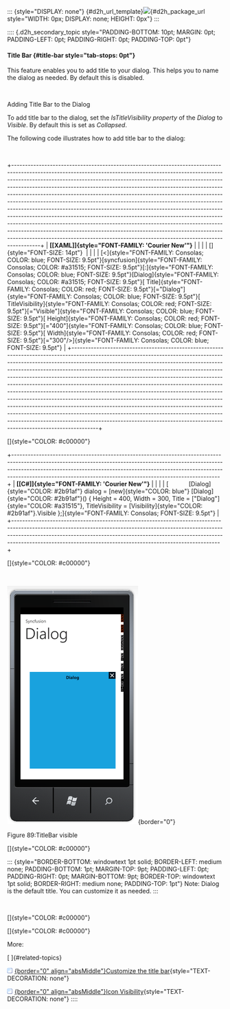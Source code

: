 ::: {style="DISPLAY: none"}
[](ms-xhelp:///?Id=d2h_url_template){#d2h_url_template}![](!package_url!){#d2h_package_url style="WIDTH: 0px; DISPLAY: none; HEIGHT: 0px"}
:::

:::: {.d2h_secondary_topic style="PADDING-BOTTOM: 10pt; MARGIN: 0pt; PADDING-LEFT: 0pt; PADDING-RIGHT: 0pt; PADDING-TOP: 0pt"}
#### Title Bar {#title-bar style="tab-stops: 0pt"}

This feature enables you to add title to your dialog. This helps you to name the dialog as needed. By default this is disabled.

 

Adding Title Bar to the Dialog

To add title bar to the dialog, set the *IsTitleVisibility property* of the *Dialog* to *Visible*. By default this is set as *Collapsed*.

The following code illustrates how to add title bar to the dialog:

 

+----------------------------------------------------------------------------------------------------------------------------------------------------------------------------------------------------------------------------------------------------------------------------------------------------------------------------------------------------------------------------------------------------------------------------------------------------------------------------------------------------------------------------------------------------------------------------------------------------------------------------------------------------------------------------------------------------------------------------------------------------------------------------------------------------------------------------------------------------------------------------------------------------+
| **[\[XAML\]]{style="FONT-FAMILY: 'Courier New'"}**                                                                                                                                                                                                                                                                                                                                                                                                                                                                                                                                                                                                                                                                                                                                                                                                                                                 |
|                                                                                                                                                                                                                                                                                                                                                                                                                                                                                                                                                                                                                                                                                                                                                                                                                                                                                                    |
| []{style="FONT-SIZE: 14pt"}                                                                                                                                                                                                                                                                                                                                                                                                                                                                                                                                                                                                                                                                                                                                                                                                                                                                        |
|                                                                                                                                                                                                                                                                                                                                                                                                                                                                                                                                                                                                                                                                                                                                                                                                                                                                                                    |
| [\<]{style="FONT-FAMILY: Consolas; COLOR: blue; FONT-SIZE: 9.5pt"}[syncfusion]{style="FONT-FAMILY: Consolas; COLOR: #a31515; FONT-SIZE: 9.5pt"}[:]{style="FONT-FAMILY: Consolas; COLOR: blue; FONT-SIZE: 9.5pt"}[Dialog]{style="FONT-FAMILY: Consolas; COLOR: #a31515; FONT-SIZE: 9.5pt"}[ Title]{style="FONT-FAMILY: Consolas; COLOR: red; FONT-SIZE: 9.5pt"}[=\"Dialog\"]{style="FONT-FAMILY: Consolas; COLOR: blue; FONT-SIZE: 9.5pt"}[ TitleVisibility]{style="FONT-FAMILY: Consolas; COLOR: red; FONT-SIZE: 9.5pt"}[=\"Visible\"]{style="FONT-FAMILY: Consolas; COLOR: blue; FONT-SIZE: 9.5pt"}[ Height]{style="FONT-FAMILY: Consolas; COLOR: red; FONT-SIZE: 9.5pt"}[=\"400\"]{style="FONT-FAMILY: Consolas; COLOR: blue; FONT-SIZE: 9.5pt"}[ Width]{style="FONT-FAMILY: Consolas; COLOR: red; FONT-SIZE: 9.5pt"}[=\"300\"/\>]{style="FONT-FAMILY: Consolas; COLOR: blue; FONT-SIZE: 9.5pt"} |
+----------------------------------------------------------------------------------------------------------------------------------------------------------------------------------------------------------------------------------------------------------------------------------------------------------------------------------------------------------------------------------------------------------------------------------------------------------------------------------------------------------------------------------------------------------------------------------------------------------------------------------------------------------------------------------------------------------------------------------------------------------------------------------------------------------------------------------------------------------------------------------------------------+

[]{style="COLOR: #c00000"} 

+---------------------------------------------------------------------------------------------------------------------------------------------------------------------------------------------------------------------------------------------------------------------------------------------------------------------+
| **[\[C#\]]{style="FONT-FAMILY: 'Courier New'"}**                                                                                                                                                                                                                                                                    |
|                                                                                                                                                                                                                                                                                                                     |
| [            [Dialog]{style="COLOR: #2b91af"} dialog = [new]{style="COLOR: blue"} [Dialog]{style="COLOR: #2b91af"}() { Height = 400, Width = 300, Title = [\"Dialog\"]{style="COLOR: #a31515"}, TitleVisibility = [Visibility]{style="COLOR: #2b91af"}.Visible };]{style="FONT-FAMILY: Consolas; FONT-SIZE: 9.5pt"} |
+---------------------------------------------------------------------------------------------------------------------------------------------------------------------------------------------------------------------------------------------------------------------------------------------------------------------+

[]{style="COLOR: #c00000"} 

 

![](ImagesExt/image78_89.png){border="0"}

Figure 89:TitleBar visible

[]{style="COLOR: #c00000"} 

::: {style="BORDER-BOTTOM: windowtext 1pt solid; BORDER-LEFT: medium none; PADDING-BOTTOM: 1pt; MARGIN-TOP: 9pt; PADDING-LEFT: 0pt; PADDING-RIGHT: 0pt; MARGIN-BOTTOM: 9pt; BORDER-TOP: windowtext 1pt solid; BORDER-RIGHT: medium none; PADDING-TOP: 1pt"}
Note: Dialog is the default title. You can customize it as needed.
:::

 

[]{style="COLOR: #c00000"} 

[]{style="COLOR: #c00000"} 

More:

[ ]{#related-topics}

[![](button.gif){border="0" align="absMiddle"}Customize the title bar](ms-xhelp:///?Id=ca639bfc-4e03-4bab-be8e-eb6408b4e421){style="TEXT-DECORATION: none"}

[![](button.gif){border="0" align="absMiddle"}Icon Visibility](ms-xhelp:///?Id=e6d43844-2d89-4a90-b4a6-dabf02e9cb59){style="TEXT-DECORATION: none"}
::::
